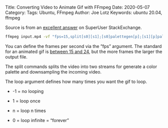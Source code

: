 Title: Converting Video to Animate Gif with FFmpeg
Date: 2020-05-07
Category: 
Tags: Ubuntu, FFmpeg
Author: Joe Lotz
Keywords: ubuntu 20.04, ffmpeg

Source is from an [excellent answer](https://superuser.com/questions/556029/how-do-i-convert-a-video-to-gif-using-ffmpeg-with-reasonable-quality) on SuperUser StackExchange.

```bash
ffmpeg input.mp4 -vf "fps=15,split[s0][s1];[s0]palettegen[p];[s1][p]paletteuse" -loop 0 output.gif
```

You can define the frames per second via the ”fps” argument. The standard for an animated gif is [between 15 and 24](https://www.bluefrogdm.com/blog/best-practices-for-creating-animated-gifs), but the more frames the larger the output file. 

The split commands splits the video into two streams for generate a color palette and downsampling the incoming video. 

The loop argument defines how many times you want the gif to loop.

- -1 = no looping

- 1 = loop once

- n = loop n times

- 0 = loop infinite = “forever”

  